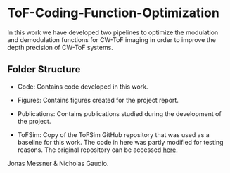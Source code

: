 # ToF-Coding-Function-Optimization

In this work we have developed two pipelines to optimize the modulation and demodulation functions for CW-ToF imaging in order to improve the depth precision of CW-ToF systems.

## Folder Structure

* Code: Contains code developed in this work.

* Figures: Contains figures created for the project report.

* Publications: Contains publications studied during the development of the project.

* ToFSim: Copy of the ToFSim GitHub repository that was used as a baseline for this work. The code in here was partly modified for testing reasons. The original repository can be accessed [here](https://github.com/felipegb94/ToFSim).


Jonas Messner & Nicholas Gaudio.


